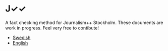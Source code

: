 # J✓✓
A fact checking method for Journalism++ Stockholm. These documents are work in progress. Feel very free to contibute!

 * [Swedish](https://github.com/jplusplus/check/blob/master/method.sv.md)
 * [English](https://github.com/jplusplus/check/blob/master/method.en.md)

